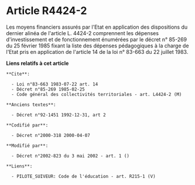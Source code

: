 # Article R4424-2

Les moyens financiers assurés par l'Etat en application des dispositions du dernier alinéa de l'article L. 4424-2 comprennent
les dépenses d'investissement et de fonctionnement énumérées par le décret n° 85-269 du 25 février 1985 fixant la liste des
dépenses pédagogiques à la charge de l'Etat pris en application de l'article 14 de la loi n° 83-663 du 22 juillet 1983.

**Liens relatifs à cet article**

	**Cite**:

	  - Loi n°83-663 1983-07-22 art. 14
	  - Décret n°85-269 1985-02-25
	  - Code général des collectivités territoriales - art. L4424-2 (M)

	**Anciens textes**:

	  - Décret n°92-1451 1992-12-31, art 2

	**Codifié par**:

	  - Décret n°2000-318 2000-04-07

	**Modifié par**:

	  - Décret n°2002-823 du 3 mai 2002 - art. 1 ()

	**Liens**:

	  - PILOTE_SUIVEUR: Code de l'éducation - art. R215-1 (V)
